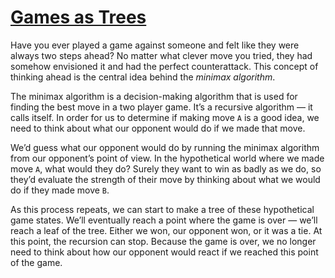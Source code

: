 # [Games as Trees](https://www.codecademy.com/courses/machine-learning/lessons/minimax/exercises/tree)

Have you ever played a game against someone and felt like they were always two steps ahead? 
No matter what clever move you tried, they had somehow envisioned it and had the perfect counterattack. 
This concept of thinking ahead is the central idea behind the *minimax algorithm*.

The minimax algorithm is a decision-making algorithm that is used for finding the best move in a two player game. 
It’s a recursive algorithm — it calls itself. 
In order for us to determine if making move `A` is a good idea, we need to think about what our opponent would do if we made that move.

We’d guess what our opponent would do by running the minimax algorithm from our opponent’s point of view. 
In the hypothetical world where we made move `A`, what would they do? 
Surely they want to win as badly as we do, so they’d evaluate the strength of their move by thinking about what we would do if they made move `B`.

As this process repeats, we can start to make a tree of these hypothetical game states.
We’ll eventually reach a point where the game is over — we’ll reach a leaf of the tree.
Either we won, our opponent won, or it was a tie. 
At this point, the recursion can stop. 
Because the game is over, we no longer need to think about how our opponent would react if we reached this point of the game.  
![]()
